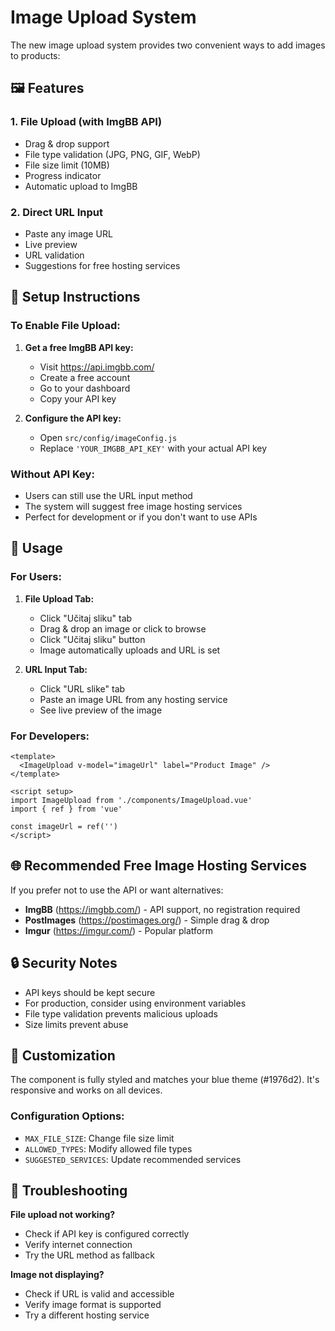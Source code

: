 # Image Upload System

The new image upload system provides two convenient ways to add images to products:

## 🖼️ Features

### 1. File Upload (with ImgBB API)

- Drag & drop support
- File type validation (JPG, PNG, GIF, WebP)
- File size limit (10MB)
- Progress indicator
- Automatic upload to ImgBB

### 2. Direct URL Input

- Paste any image URL
- Live preview
- URL validation
- Suggestions for free hosting services

## 🔧 Setup Instructions

### To Enable File Upload:

1. **Get a free ImgBB API key:**
   - Visit https://api.imgbb.com/
   - Create a free account
   - Go to your dashboard
   - Copy your API key

2. **Configure the API key:**
   - Open `src/config/imageConfig.js`
   - Replace `'YOUR_IMGBB_API_KEY'` with your actual API key

### Without API Key:

- Users can still use the URL input method
- The system will suggest free image hosting services
- Perfect for development or if you don't want to use APIs

## 🚀 Usage

### For Users:

1. **File Upload Tab:**
   - Click "Učitaj sliku" tab
   - Drag & drop an image or click to browse
   - Click "Učitaj sliku" button
   - Image automatically uploads and URL is set

2. **URL Input Tab:**
   - Click "URL slike" tab
   - Paste an image URL from any hosting service
   - See live preview of the image

### For Developers:

```vue
<template>
  <ImageUpload v-model="imageUrl" label="Product Image" />
</template>

<script setup>
import ImageUpload from './components/ImageUpload.vue'
import { ref } from 'vue'

const imageUrl = ref('')
</script>
```

## 🌐 Recommended Free Image Hosting Services

If you prefer not to use the API or want alternatives:

- **ImgBB** (https://imgbb.com/) - API support, no registration required
- **PostImages** (https://postimages.org/) - Simple drag & drop
- **Imgur** (https://imgur.com/) - Popular platform

## 🔒 Security Notes

- API keys should be kept secure
- For production, consider using environment variables
- File type validation prevents malicious uploads
- Size limits prevent abuse

## 🎨 Customization

The component is fully styled and matches your blue theme (#1976d2). It's responsive and works on all devices.

### Configuration Options:

- `MAX_FILE_SIZE`: Change file size limit
- `ALLOWED_TYPES`: Modify allowed file types
- `SUGGESTED_SERVICES`: Update recommended services

## 🐛 Troubleshooting

**File upload not working?**

- Check if API key is configured correctly
- Verify internet connection
- Try the URL method as fallback

**Image not displaying?**

- Check if URL is valid and accessible
- Verify image format is supported
- Try a different hosting service
